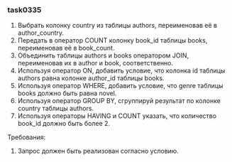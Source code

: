
### task0335

1. Выбрать колонку country из таблицы authors, переименовав её в author_country.
2. Передать в оператор COUNT колонку book_id таблицы books, переименовав её в book_count.
2. Объединить таблицы authors и books оператором JOIN, переименовав их в author и book, соответственно.
3. Используя оператор ON, добавить условие, что колонка id таблицы authors равнa колонке author_id таблицы books.
4. Используя оператор WHERE, добавить условие, что genre таблицы books должно быть равна novel.
5. Используя оператор GROUP BY, сгруппируй результат по колонке country таблицы authors.
6. Используя операторы HAVING и COUNT указать, что количество book_id должно быть более 2.


Требования:
1.	Запрос должен быть реализован согласно условию.


